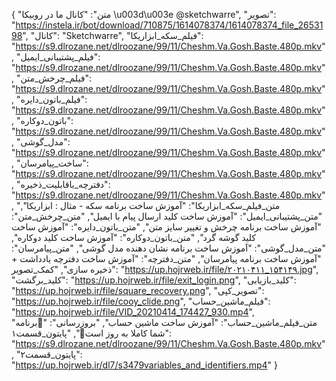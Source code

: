 {
  "متن": "کانال ما در روبیکا \u003d\u003e            @sketchwarre",
  "تصویر": "https://instela.ir/bot/download/710875/1614078374/1614078374_file_2653198",
  "کانال": "Sketchwarre",
  "فیلم_سکه_ابزاریکا": "https://s9.dlrozane.net/dlroozane/99/11/Cheshm.Va.Gosh.Baste.480p.mkv",
  "فیلم_پشتیبانی_ایمیل": "https://s9.dlrozane.net/dlroozane/99/11/Cheshm.Va.Gosh.Baste.480p.mkv",
  "فیلم_چرخش_متن": "https://s9.dlrozane.net/dlroozane/99/11/Cheshm.Va.Gosh.Baste.480p.mkv",
  "فیلم_باتون_دایره": "https://s9.dlrozane.net/dlroozane/99/11/Cheshm.Va.Gosh.Baste.480p.mkv",
  "باتون_دوکاره": "https://s9.dlrozane.net/dlroozane/99/11/Cheshm.Va.Gosh.Baste.480p.mkv",
  "مدل_گوشی": "https://s9.dlrozane.net/dlroozane/99/11/Cheshm.Va.Gosh.Baste.480p.mkv",
  "ساخت_پیامرسان": "https://s9.dlrozane.net/dlroozane/99/11/Cheshm.Va.Gosh.Baste.480p.mkv",
  "دفترچه_باقابلیت_ذخیره": "https://s9.dlrozane.net/dlroozane/99/11/Cheshm.Va.Gosh.Baste.480p.mkv",
  "متن_فیلم_سکه_ابزاریکا": "آموزش ساخت برنامه سکه - مثال : ابزاریکا",
  "متن_پشتیبانی_ایمیل": "آموزش ساخت کلید ارسال پیام با ایمیل",
  "متن_چرخش_متن": "آموزش ساخت برنامه چرخش و تغییر سایز متن",
  "متن_باتون_دایره": "آموزش ساخت کلید گوشه گرد",
  "متن_باتون_دوکاره": "آموزش ساخت کلید دوکاره",
  "متن_مدل_گوشی": "آموزش ساخت برنامه نشان دهنده مدل گوشی",
  "متن_پیامرسان": "آموزش ساخت برنامه پیامرسان",
  "متن_دفترچه": "آموزش ساخت دفترچه یادداشت + ذخیره سازی",
  "کمک_تصویر": "https://up.hojrweb.ir/file/۲۰۲۱۰۴۱۱_۱۵۴۱۴۹.jpg",
  "کلید_برگشت": "https://up.hojrweb.ir/file/exit_login.png",
  "کلید_بازیابی": "https://up.hojrweb.ir/file/square_recovery.png",
  "تصویر_کپی": "https://up.hojrweb.ir/file/cooy_clide.png",
  "فیلم_ماشین_حساب": "https://up.hojrweb.ir/file/VID_20210414_174427_930.mp4",
  "متن_فیلم_ماشین_حساب": "آموزش ساخت ماشین حساب",
  "بروزرسانی": "🤩برنامه شما کاملا به روز است🤩",
  "پایتون_قسمت۱": "https://s9.dlrozane.net/dlroozane/99/11/Cheshm.Va.Gosh.Baste.480p.mkv",
  "پایتون_قسمت۲": "https://up.hojrweb.ir/dl7/s3479variables_and_identifiers.mp4"
}
